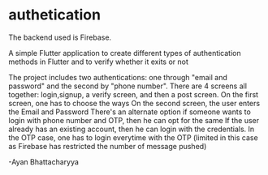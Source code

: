 # authetication
The backend used is Firebase.


A simple Flutter application to create different types of authentication methods in Flutter and to verify whether it exits or not

The project includes two authentications: one through "email and password" and the second by "phone number".
There are 4 screens all together: login,signup, a verify screen, and then a post screen.
On the first screen, one has to choose the ways
On the second screen, the user enters the Email and Password 
There's an alternate option if someone wants to login with phone number and OTP, then he can opt for the same
If the user already has an existing account, then he can login with the credentials.
In the OTP case, one has to login everytime with the OTP (limited in this case as Firebase has restricted the number of message pushed)



-Ayan Bhattacharyya

